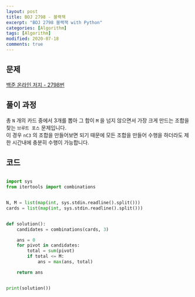 ```yaml
---
layout: post
title: BOJ 2798 - 블랙잭
excerpt: "BOJ 2798 블랙잭 with Python"
categories: [Algorithm]
tags: [Algorithm]
modified: 2020-07-18
comments: true
---
```


## 문제
[백준 온라인 저지 - 2798번](https://www.acmicpc.net/problem/2798)


## 풀이 과정
총 `N` 개의 카드 중에서 3개를 뽑아 그 합이 `M` 을 넘지 않으면서 가장 크게 만드는 조합을 찾는 `브루트 포스` 문제입니다. <br>
이 경우 `nC3` 의 조합을 만들어보면 되기 때문에 모든 조합을 만들어 수행을 하더라도 제한 시간내에 충분히 수행이 가능합니다. <br>


## 코드

~~~ python

import sys
from itertools import combinations


N, M = list(map(int, sys.stdin.readline().split()))
cards = list(map(int, sys.stdin.readline().split()))


def solution():
    candidates = combinations(cards, 3)

    ans = 0
    for pivot in candidates:
        total = sum(pivot)
        if total <= M:
            ans = max(ans, total)

    return ans


print(solution())

~~~